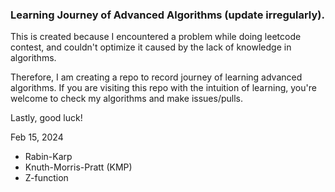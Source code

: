 ### Learning Journey of Advanced Algorithms (update irregularly).

This is created because I encountered a problem while doing leetcode contest, and couldn't optimize it caused by the lack of knowledge in algorithms.

Therefore, I am creating a repo to record journey of learning advanced algorithms. If you are visiting this repo with the intuition of learning, you're welcome to check my algorithms and make issues/pulls.

Lastly, good luck!

Feb 15, 2024
* Rabin-Karp
* Knuth-Morris-Pratt (KMP)
* Z-function
